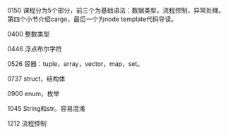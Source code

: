 0150 课程分为5个部分，前三个为基础语法：数据类型，流程控制，异常处理。第四个小节介绍cargo，最后一个为node template代码导读。

0400 整数类型

0446 浮点布尔字符

0526 容器：tuple，array，vector，map，set。

0737 struct，结构体

0900 enum，枚举

1045 String和str。容易混淆

1212 流程控制 